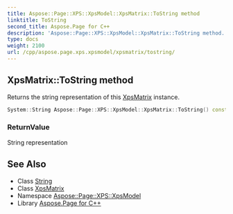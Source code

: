 ```yaml
---
title: Aspose::Page::XPS::XpsModel::XpsMatrix::ToString method
linktitle: ToString
second_title: Aspose.Page for C++
description: 'Aspose::Page::XPS::XpsModel::XpsMatrix::ToString method. Returns the string representation of this XpsMatrix instance in C++.'
type: docs
weight: 2100
url: /cpp/aspose.page.xps.xpsmodel/xpsmatrix/tostring/
---
```

## XpsMatrix::ToString method


Returns the string representation of this [XpsMatrix](../) instance.

```cpp
System::String Aspose::Page::XPS::XpsModel::XpsMatrix::ToString() const override
```


### ReturnValue

String representation

## See Also

* Class [String](../../../system/string/)
* Class [XpsMatrix](../)
* Namespace [Aspose::Page::XPS::XpsModel](../../)
* Library [Aspose.Page for C++](../../../)
